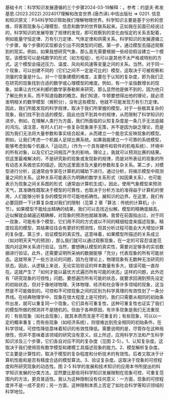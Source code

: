

基础卡片：科学知识发展遵循的三个步骤2024-03-19解释：。参考：约瑟夫·希发基思.(2023.2022).2024017理解和改变世界.(唐杰译).中信出版社 => 0201. 信息和知识原文：P34科学知识帮助我们理解物理世界。科学知识主要是基于分析的思维，将客观现象与心理模型、信息和数学的世界联系起来。正如我在前面已经说过的，科学知识的发展导致了规律的发现，即可观察到的变化由恒定的关系支配着，例如能量守恒定律、万有引力定律、气体定律和供需关系。科学知识的发展遵循三个步骤，每个步骤的实现都会引出不同类型的问题。第一步，通过模型去描述观察到的现实。例如，如果我想研究气象，那么首先需要根据一些经验假设建立一个模型。该模型可以是纯数学的形式（如方程组），也可以是其他不太严格或特别的方式。这个模型会描述压力、温度、风向和风速等变量之间的关系。当然，对于同一个现象，可以创建不同的（它们之间不一定是可比的）模型，这取决于可被观察和测量的变量是什么。对一个现象建模的难度，主要在于认知的复杂度，即为我们正在研究的现象找到合适的数学或心理模型的难度。例如，有一个呈指数增长的现象，如果让古代米利都的数学家泰勒斯来研究，那么显然他是做不到的，因为他只了解比例关系，而不知道指数的概念。我们知道，牛顿要想得出他的理论，就必须发明相关的数学模型（微积分），没有这些模型，他就不可能发现万有引力定律。因此，我们所能发现的科学规律，取决于我们所掌握的模型。对于一些极其复杂的现象，我们找不到合适的模型，因此也找不到其中的规律，从而限制了科学知识的进步。例如，在理解人类行为方面，我们所面临的认知复杂度是一条几乎无法逾越的鸿沟。请注意，有时人们对一些复杂现象束手无策，并不是因为缺乏理论，而是因为我们无法将大量参数和事实结合起来，从而建立一个能忠实反映现象的模型。例如，让我们考虑一个机器人足球比赛系统。如果我能建立一个可靠的系统模型，能够考虑到每个机器人「运动员」（作为一个具有硬件和软件的机电系统）、环境中的所有对象，以及它们之间相互产生的影响，理论上，我就可以预测比赛的结果。但这里最难解决的，不是研究新的现象或发现新的规律，而是对所表征的现象的所有动态关系做忠实的描述，因为这里面涉及大量的参数和复杂关系。第二步，对模型进行分析，这通常由专家在计算机的辅助下进行。通过分析，将揭示模型中观测量之间的关系。这种关系可能表示为明确的数学关系形式（如因果关系），也可能表示为现象之间关系图的形式（通常由计算机生成）。因此，使用气象模型来预测天气，其准确性既取决于模型的可靠性，也取决于分析方法的准得益于计算机的使用，人们能够分析复杂的模型并尽可能地拓确性。展知识的边界。在这里，我们有必要回顾一下计算复杂度对我们的限制（见第 2 章「算法：传统的计算机」小节）。如果模型不能给出精确的结果，我们可以去找近似解。模型的精确度越高，近似解就会越逼近精确解，对现象的预测也就越准确。我曾在前面指出过，对于同一现象，可能有多个模型，它们用不同的方式或以不同的精细程度来描述现象。精度较高的模型，其结果往往会有更好的预测性，但其分析过程可能会大大增加计算的复杂度。第三步，验证模型的真实性。这意味着，如果模型所描述的关系成立（如对明天天气的预测），那么我们就可以通过观察现象，在一定的可容忍误差范围内对这种关系进行验证。当然，要想确认模型的真实性，需要对足够多的实验数据进行验证。此外，还需要证明所采纳的数据能够「充分」代表现象的所有可能状态。这就带来了一些方法论的问题，因为在理论上，物理现象有无数种无法研究的状态。因此，从逻辑上来说，无论实验验证的样本数量有多大，错误可能一直存在。这就产生了「如何才能以最优方式遍历所有可能的状态」这样的问题，此外还有「研究现象的可控性」问题。要想遍历所有可能的状态，就要求回溯到预先设定的初始状态，但对于像地球物理、天体物理、经济和社会等许多领域的现象，这当然是不可能做到的。可控和不可控现象之间的区别为科学真理的有效性划了一条分界线。在经典物理学中，现象在很大程度上是可控的，我们只需要从相同的初始条件出发，就可以重复同一个现象，它们具有可重复性，这种可重复性也证实了我们的模型所做的预测并不是随机的。但由于各种原因，有许多现象是我们无法重现的：有些现象（如社会现象），就其本质而言是不可重复的；有些现象，可以以一定的概率重复；而有些现象（如经济系统），则很难达到完全相同的初始条件。在科学领域，可控性降低意味着知识的有效性降低。需要说明的是，尽管存在这种局限性，但并不意味着该领域的研究没有意义。综上所述，应用科学方法和产生科学知识涉及三个步骤，它们各自对应不同的复杂度（见图 2-5）。1、认知复杂度。这取决于我们使用现有数学模型和建模工具描述现象的能力。2、模型解析复杂度。它主要是计算性的，取决于模型的复杂程度和分析技术的有效性。后者又取决于计算机性能和是否有精度合适的模型算法。3、验证复杂度。这取决于现象的可控程度和所研究现象的动态性。图 2-5 科学的发展和技术知识的应用本书所提出的科学知识发展的分类方法，显然要比那些将科学知识发展限制在现象可控、可重复范围内的方法，更具普适性。我认为这种限制没有任何意义：一方面，现象的可控程度并不是一成不变的；另一方面，这种限制本质上否定了如社会科学等知识领域的科学地位。